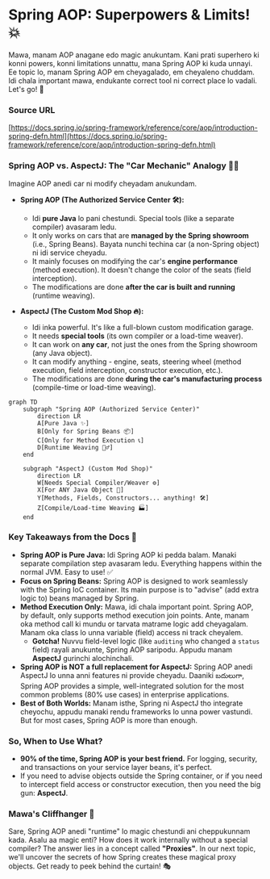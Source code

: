 # Spring AOP: Superpowers & Limits! 💥

Mawa, manam AOP anagane edo magic anukuntam. Kani prati superhero ki konni powers, konni limitations unnattu, mana Spring AOP ki kuda unnayi. Ee topic lo, manam Spring AOP em cheyagalado, em cheyaleno chuddam. Idi chala important mawa, endukante correct tool ni correct place lo vadali. Let's go! 🧐

### Source URL
[https://docs.spring.io/spring-framework/reference/core/aop/introduction-spring-defn.html](https://docs.spring.io/spring-framework/reference/core/aop/introduction-spring-defn.html)

### Spring AOP vs. AspectJ: The "Car Mechanic" Analogy 🚗🔧

Imagine AOP anedi car ni modify cheyadam anukundam.

*   **Spring AOP (The Authorized Service Center 🛠️):**
    *   Idi **pure Java** lo pani chestundi. Special tools (like a separate compiler) avasaram ledu.
    *   It only works on cars that are **managed by the Spring showroom** (i.e., Spring Beans). Bayata nunchi techina car (a non-Spring object) ni idi service cheyadu.
    *   It mainly focuses on modifying the car's **engine performance** (method execution). It doesn't change the color of the seats (field interception).
    *   The modifications are done **after the car is built and running** (runtime weaving).

*   **AspectJ (The Custom Mod Shop 🔥):**
    *   Idi inka powerful. It's like a full-blown custom modification garage.
    *   It needs **special tools** (its own compiler or a load-time weaver).
    *   It can work on **any car**, not just the ones from the Spring showroom (any Java object).
    *   It can modify anything - engine, seats, steering wheel (method execution, field interception, constructor execution, etc.).
    *   The modifications are done **during the car's manufacturing process** (compile-time or load-time weaving).

```mermaid
graph TD
    subgraph "Spring AOP (Authorized Service Center)"
        direction LR
        A[Pure Java ✨]
        B[Only for Spring Beans 📦]
        C[Only for Method Execution 📞]
        D[Runtime Weaving 🏃‍♂️]
    end

    subgraph "AspectJ (Custom Mod Shop)"
        direction LR
        W[Needs Special Compiler/Weaver ⚙️]
        X[For ANY Java Object 🚗]
        Y[Methods, Fields, Constructors... anything! 🛠️]
        Z[Compile/Load-time Weaving 🏭]
    end
```

### Key Takeaways from the Docs 📝

*   **Spring AOP is Pure Java:** Idi Spring AOP ki pedda balam. Manaki separate compilation step avasaram ledu. Everything happens within the normal JVM. Easy to use! ✅
*   **Focus on Spring Beans:** Spring AOP is designed to work seamlessly with the Spring IoC container. Its main purpose is to "advise" (add extra logic to) beans managed by Spring.
*   **Method Execution Only:** Mawa, idi chala important point. Spring AOP, by default, only supports method execution join points. Ante, manam oka method call ki mundu or tarvata matrame logic add cheyagalam. Manam oka class lo unna variable (field) access ni track cheyalem.
    *   **Gotcha!** Nuvvu field-level logic (like `auditing` who changed a `status` field) rayali anukunte, Spring AOP saripodu. Appudu manam **AspectJ** gurinchi alochinchali.
*   **Spring AOP is NOT a full replacement for AspectJ:** Spring AOP anedi AspectJ lo unna anni features ni provide cheyadu. Daaniki బదులుగా, Spring AOP provides a simple, well-integrated solution for the most common problems (80% use cases) in enterprise applications.
*   **Best of Both Worlds:** Manam isthe, Spring ni AspectJ tho integrate cheyochu, appudu manaki rendu frameworks lo unna power vastundi. But for most cases, Spring AOP is more than enough.

### So, When to Use What?

*   **90% of the time, Spring AOP is your best friend.** For logging, security, and transactions on your service layer beans, it's perfect.
*   If you need to advise objects outside the Spring container, or if you need to intercept field access or constructor execution, then you need the big gun: **AspectJ**.

### Mawa's Cliffhanger 🧗
Sare, Spring AOP anedi "runtime" lo magic chestundi ani cheppukunnam kada. Asalu aa magic enti? How does it work internally without a special compiler? The answer lies in a concept called **"Proxies"**. In our next topic, we'll uncover the secrets of how Spring creates these magical proxy objects. Get ready to peek behind the curtain! 🎭
